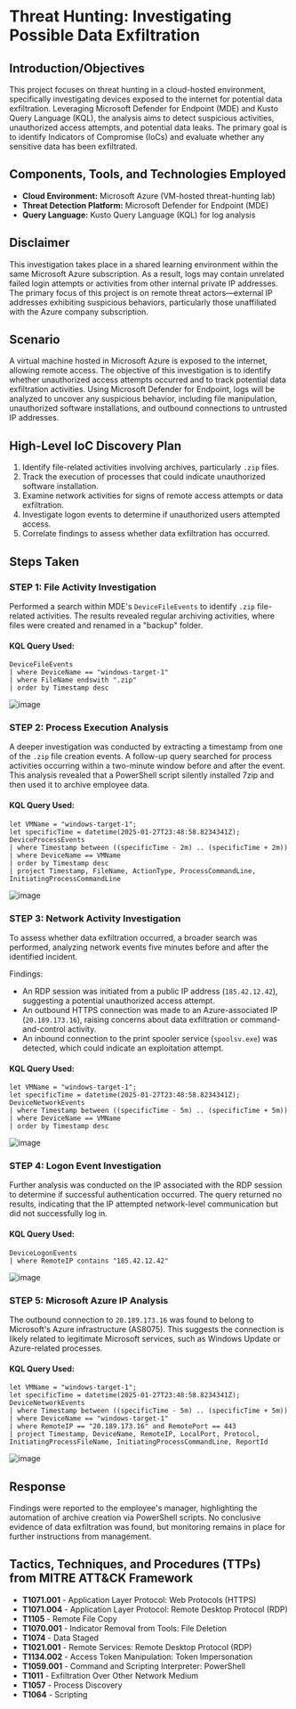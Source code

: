 # Threat Hunting: Investigating Possible Data Exfiltration

## Introduction/Objectives
This project focuses on threat hunting in a cloud-hosted environment, specifically investigating devices exposed to the internet for potential data exfiltration. Leveraging Microsoft Defender for Endpoint (MDE) and Kusto Query Language (KQL), the analysis aims to detect suspicious activities, unauthorized access attempts, and potential data leaks. The primary goal is to identify Indicators of Compromise (IoCs) and evaluate whether any sensitive data has been exfiltrated.

## Components, Tools, and Technologies Employed
- **Cloud Environment:** Microsoft Azure (VM-hosted threat-hunting lab)
- **Threat Detection Platform:** Microsoft Defender for Endpoint (MDE)
- **Query Language:** Kusto Query Language (KQL) for log analysis

## Disclaimer
This investigation takes place in a shared learning environment within the same Microsoft Azure subscription. As a result, logs may contain unrelated failed login attempts or activities from other internal private IP addresses. The primary focus of this project is on remote threat actors—external IP addresses exhibiting suspicious behaviors, particularly those unaffiliated with the Azure company subscription.

## Scenario
A virtual machine hosted in Microsoft Azure is exposed to the internet, allowing remote access. The objective of this investigation is to identify whether unauthorized access attempts occurred and to track potential data exfiltration activities. Using Microsoft Defender for Endpoint, logs will be analyzed to uncover any suspicious behavior, including file manipulation, unauthorized software installations, and outbound connections to untrusted IP addresses.

## High-Level IoC Discovery Plan
1. Identify file-related activities involving archives, particularly `.zip` files.
2. Track the execution of processes that could indicate unauthorized software installation.
3. Examine network activities for signs of remote access attempts or data exfiltration.
4. Investigate logon events to determine if unauthorized users attempted access.
5. Correlate findings to assess whether data exfiltration has occurred.

## Steps Taken

### STEP 1: File Activity Investigation
Performed a search within MDE's `DeviceFileEvents` to identify `.zip` file-related activities. The results revealed regular archiving activities, where files were created and renamed in a "backup" folder.

#### KQL Query Used:
```kql
DeviceFileEvents
| where DeviceName == "windows-target-1"
| where FileName endswith ".zip"
| order by Timestamp desc
```
![image](https://github.com/user-attachments/assets/221e0ac1-c475-43c8-bf14-264cdc2cede9)


### STEP 2: Process Execution Analysis
A deeper investigation was conducted by extracting a timestamp from one of the `.zip` file creation events. A follow-up query searched for process activities occurring within a two-minute window before and after the event. This analysis revealed that a PowerShell script silently installed 7zip and then used it to archive employee data.

#### KQL Query Used:
```kql
let VMName = "windows-target-1";
let specificTime = datetime(2025-01-27T23:48:58.8234341Z);
DeviceProcessEvents
| where Timestamp between ((specificTime - 2m) .. (specificTime + 2m))
| where DeviceName == VMName
| order by Timestamp desc
| project Timestamp, FileName, ActionType, ProcessCommandLine, InitiatingProcessCommandLine
```
![image](https://github.com/user-attachments/assets/d6f03f14-6df1-463b-99b2-793055959e49)


### STEP 3:  Network Activity Investigation
To assess whether data exfiltration occurred, a broader search was performed, analyzing network events five minutes before and after the identified incident.

Findings:
- An RDP session was initiated from a public IP address (`185.42.12.42`), suggesting a potential unauthorized access attempt.
- An outbound HTTPS connection was made to an Azure-associated IP (`20.189.173.16`), raising concerns about data exfiltration or command-and-control activity.
- An inbound connection to the print spooler service (`spoolsv.exe`) was detected, which could indicate an exploitation attempt.

#### KQL Query Used:
```kql
let VMName = "windows-target-1";
let specificTime = datetime(2025-01-27T23:48:58.8234341Z);
DeviceNetworkEvents
| where Timestamp between ((specificTime - 5m) .. (specificTime + 5m))
| where DeviceName == VMName
| order by Timestamp desc
```
![image](https://github.com/user-attachments/assets/d511548e-402c-47a0-b5f4-b997dba732b2)


### STEP 4: Logon Event Investigation
Further analysis was conducted on the IP associated with the RDP session to determine if successful authentication occurred. The query returned no results, indicating that the IP attempted network-level communication but did not successfully log in.

#### KQL Query Used:
```kql
DeviceLogonEvents
| where RemoteIP contains "185.42.12.42"
```
![image](https://github.com/user-attachments/assets/7d18e127-de57-468f-aca6-ec8b2faea463)


### STEP 5: Microsoft Azure IP Analysis
The outbound connection to `20.189.173.16` was found to belong to Microsoft's Azure infrastructure (AS8075). This suggests the connection is likely related to legitimate Microsoft services, such as Windows Update or Azure-related processes.

#### KQL Query Used:
```kql
let VMName = "windows-target-1";
let specificTime = datetime(2025-01-27T23:48:58.8234341Z);
DeviceNetworkEvents
| where Timestamp between ((specificTime - 5m) .. (specificTime + 5m))
| where DeviceName == "windows-target-1"
| where RemoteIP == "20.189.173.16" and RemotePort == 443
| project Timestamp, DeviceName, RemoteIP, LocalPort, Protocol, InitiatingProcessFileName, InitiatingProcessCommandLine, ReportId
```
![image](https://github.com/user-attachments/assets/5680e1a4-56bf-46f9-83c4-37acc8668c67)


## Response
Findings were reported to the employee's manager, highlighting the automation of archive creation via PowerShell scripts. No conclusive evidence of data exfiltration was found, but monitoring remains in place for further instructions from management.

## Tactics, Techniques, and Procedures (TTPs) from MITRE ATT&CK Framework
- **T1071.001** - Application Layer Protocol: Web Protocols (HTTPS)
- **T1071.004** - Application Layer Protocol: Remote Desktop Protocol (RDP)
- **T1105** - Remote File Copy
- **T1070.001** - Indicator Removal from Tools: File Deletion
- **T1074** - Data Staged
- **T1021.001** - Remote Services: Remote Desktop Protocol (RDP)
- **T1134.002** - Access Token Manipulation: Token Impersonation
- **T1059.001** - Command and Scripting Interpreter: PowerShell
- **T1011** - Exfiltration Over Other Network Medium
- **T1057** - Process Discovery
- **T1064** - Scripting

